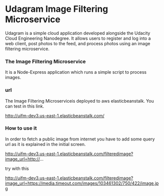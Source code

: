 # Udagram Image Filtering Microservice

Udagram is a simple cloud application developed alongside the Udacity Cloud Engineering Nanodegree. It allows users to register and log into a web client, post photos to the feed, and process photos using an image filtering microservice.

### The Image Filtering Microservice
It is a Node-Express application which runs a simple script to process images. 

###  url

The Image Filtering Microserviceis deployed to aws elasticbeanstalk. You can test in this link.

http://uifm-dev3.us-east-1.elasticbeanstalk.com/

### How to use it

In order to fetch a public image from internet you have to add some query url as it is explained in the initial screen.

http://uifm-dev3.us-east-1.elasticbeanstalk.com/filteredimage?image_url=http://...

try with this

http://uifm-dev3.us-east-1.elasticbeanstalk.com/filteredimage?image_url=https://media.timeout.com/images/103461302/750/422/image.jpg
